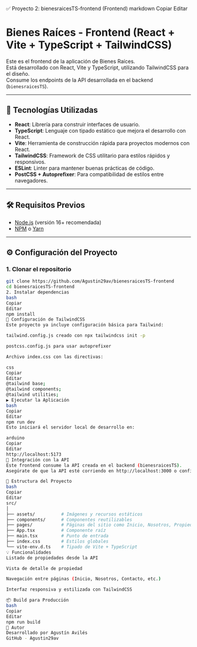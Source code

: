 ✅ Proyecto 2: bienesraicesTS-frontend (Frontend)
markdown
Copiar
Editar
# Bienes Raíces - Frontend (React + Vite + TypeScript + TailwindCSS)

Este es el frontend de la aplicación de Bienes Raíces.  
Está desarrollado con React, Vite y TypeScript, utilizando TailwindCSS para el diseño.  
Consume los endpoints de la API desarrollada en el backend (`bienesraicesTS`).

---

## 🚀 Tecnologías Utilizadas

- **React**: Librería para construir interfaces de usuario.
- **TypeScript**: Lenguaje con tipado estático que mejora el desarrollo con React.
- **Vite**: Herramienta de construcción rápida para proyectos modernos con React.
- **TailwindCSS**: Framework de CSS utilitario para estilos rápidos y responsivos.
- **ESLint**: Linter para mantener buenas prácticas de código.
- **PostCSS + Autoprefixer**: Para compatibilidad de estilos entre navegadores.

---

## 🛠️ Requisitos Previos

- [Node.js](https://nodejs.org) (versión 16+ recomendada)
- [NPM](https://www.npmjs.com/) o [Yarn](https://yarnpkg.com/)

---

## ⚙️ Configuración del Proyecto

### 1. Clonar el repositorio

```bash
git clone https://github.com/Agustin29av/bienesraicesTS-frontend
cd bienesraicesTS-frontend
2. Instalar dependencias
bash
Copiar
Editar
npm install
🌈 Configuración de TailwindCSS
Este proyecto ya incluye configuración básica para Tailwind:

tailwind.config.js creado con npx tailwindcss init -p

postcss.config.js para usar autoprefixer

Archivo index.css con las directivas:

css
Copiar
Editar
@tailwind base;
@tailwind components;
@tailwind utilities;
▶️ Ejecutar la Aplicación
bash
Copiar
Editar
npm run dev
Esto iniciará el servidor local de desarrollo en:

arduino
Copiar
Editar
http://localhost:5173
🔗 Integración con la API
Este frontend consume la API creada en el backend (bienesraicesTS).
Asegúrate de que la API esté corriendo en http://localhost:3000 o configurá los endpoints según tu entorno.

🧱 Estructura del Proyecto
bash
Copiar
Editar
src/
│
├── assets/          # Imágenes y recursos estáticos
├── components/      # Componentes reutilizables
├── pages/           # Páginas del sitio como Inicio, Nosotros, Propiedades
├── App.tsx          # Componente raíz
├── main.tsx         # Punto de entrada
├── index.css        # Estilos globales
└── vite-env.d.ts    # Tipado de Vite + TypeScript
💡 Funcionalidades
Listado de propiedades desde la API

Vista de detalle de propiedad

Navegación entre páginas (Inicio, Nosotros, Contacto, etc.)

Interfaz responsiva y estilizada con TailwindCSS

📦 Build para Producción
bash
Copiar
Editar
npm run build
👤 Autor
Desarrollado por Agustín Avilés
GitHub - Agustin29av